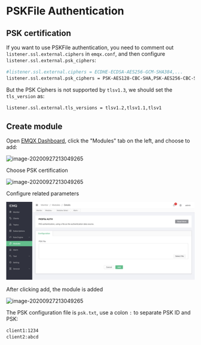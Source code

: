 # PSKFile Authentication

## PSK certification

If you want to use PSKFile authentication, you need to comment out `listener.ssl.external.ciphers` in `emqx.conf`, and then configure `listener.ssl.external.psk_ciphers`:

```bash
#listener.ssl.external.ciphers = ECDHE-ECDSA-AES256-GCM-SHA384,...
listener.ssl.external.psk_ciphers = PSK-AES128-CBC-SHA,PSK-AES256-CBC-SHA,PSK-3DES-EDE-CBC-SHA,PSK-RC4-SHA

```

But the PSK Ciphers is not supported by `tlsv1.3`, we should set the `tls_version` as:
```bash
listener.ssl.external.tls_versions = tlsv1.2,tlsv1.1,tlsv1
```

## Create module

Open [EMQX Dashboard](http://127.0.0.1:18083/#/modules), click the "Modules" tab on the left, and choose to add:

![image-20200927213049265](./assets/modules.png)

Choose PSK certification

![image-20200927213049265](./assets/auth_psk1.png)

Configure related parameters

![image-20200927213049265](./assets/auth_psk2.png)

After clicking add, the module is added

![image-20200927213049265](./assets/auth_psk3.png)


The PSK configuration file is `psk.txt`, use a colon `:` to separate PSK ID and PSK:

```bash
client1:1234
client2:abcd
```
